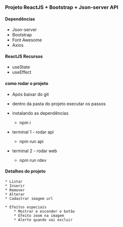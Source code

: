 ### Projeto ReactJS + Bootstrap + Json-server API

#### Dependências
* Json-server
* Bootstrap
* Font Awesome
* Axios

#### ReactJS Recursos
* useState
* useEffect

#### como rodar o projeto
* Após baixar do git
* dentro da pasta do projeto executar os passos

* instalando as dependências
    * npm i
* terminal 1 - rodar api
    * npm run api
* terminal 2 - rodar web
    * npm run rdev

#### Detalhes do projeto
    * Listar
    * Inserir
    * Remover
    * Alterar
    * Cadastrar imagem url
    
    * Efeitos especiais
        * Mostrar e esconder o botão
        * Efeito zoom na imagem
        * Alerte quando vai excluir